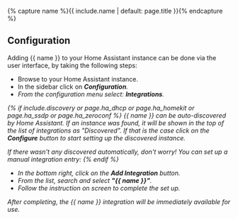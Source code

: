 {% capture name %}{{ include.name | default: page.title }}{% endcapture %}

## Configuration

Adding {{ name }} to your Home Assistant instance can be done via the user
interface, by taking the following steps:

- Browse to your Home Assistant instance.
- In the sidebar click on <i class="icon-cog"/> _**Configuration**_.
- From the configuration menu select: <i class="icon-puzzle-piece" /> _**Integrations**_.

{% if include.discovery or page.ha_dhcp or page.ha_homekit or page.ha_ssdp or page.ha_zeroconf %}
{{ name }} can be auto-discovered by Home Assistant. If an instance was found,
it will be shown in the top of the list of integrations as _"Discovered"_.
If that is the case click on the _**Configure**_ button to start setting up
the discovered instance.

If there wasn't any discovered automatically, don't worry! You can set up a
manual integration entry:
{% endif %}

- In the bottom right, click on the
  <i class="icon-plus-sign" /> _**Add Integration**_ button.
- From the list, search and select _**"{{ name }}"**_.
- Follow the instruction on screen to complete the set up.

After completing, the {{ name }} integration will be immediately available for use.
